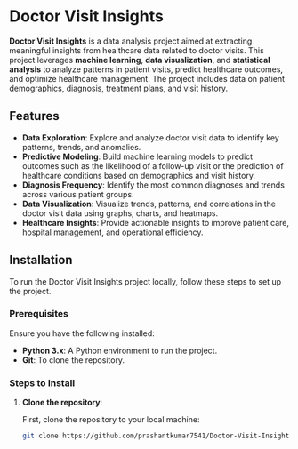 # Doctor Visit Insights

**Doctor Visit Insights** is a data analysis project aimed at extracting meaningful insights from healthcare data related to doctor visits. This project leverages **machine learning**, **data visualization**, and **statistical analysis** to analyze patterns in patient visits, predict healthcare outcomes, and optimize healthcare management. The project includes data on patient demographics, diagnosis, treatment plans, and visit history.

## Features

- **Data Exploration**: Explore and analyze doctor visit data to identify key patterns, trends, and anomalies.
- **Predictive Modeling**: Build machine learning models to predict outcomes such as the likelihood of a follow-up visit or the prediction of healthcare conditions based on demographics and visit history.
- **Diagnosis Frequency**: Identify the most common diagnoses and trends across various patient groups.
- **Data Visualization**: Visualize trends, patterns, and correlations in the doctor visit data using graphs, charts, and heatmaps.
- **Healthcare Insights**: Provide actionable insights to improve patient care, hospital management, and operational efficiency.

## Installation

To run the Doctor Visit Insights project locally, follow these steps to set up the project.

### Prerequisites

Ensure you have the following installed:

- **Python 3.x**: A Python environment to run the project.
- **Git**: To clone the repository.

### Steps to Install

1. **Clone the repository**:

   First, clone the repository to your local machine:

   ```bash
   git clone https://github.com/prashantkumar7541/Doctor-Visit-Insights.git
